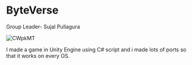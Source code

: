 # ByteVerse
Group Leader- Sujal Pullagura 


![CWpkMT](https://github.com/pSujalp/ByteVerse/assets/108971732/7e0c06a2-6817-4f14-ab84-a5bbba4d7537)


I made a game in Unity Engine using C# script and i made lots of ports so that it works on every OS.
